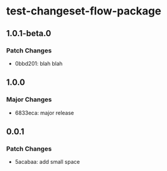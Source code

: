# test-changeset-flow-package

## 1.0.1-beta.0

### Patch Changes

- 0bbd201: blah blah

## 1.0.0

### Major Changes

- 6833eca: major release

## 0.0.1

### Patch Changes

- 5acabaa: add small space
